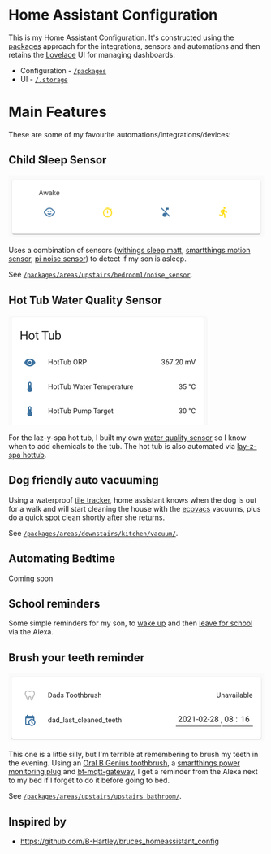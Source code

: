 # Home Assistant Configuration

This is my Home Assistant Configuration.  It's constructed using the <a href="">packages</a> approach for the integrations, sensors and automations and then retains the <a href="https://www.home-assistant.io/lovelace/">Lovelace</a> UI for managing dashboards:

* Configuration - <a href="/packages">`/packages`</a>
* UI - <a href="/.storage">`/.storage`</a>

# Main Features

These are some of my favourite automations/integrations/devices:

## Child Sleep Sensor

<img src="/docs/images/sleep_sensor.png" />

Uses a combination of sensors (<a href="https://www.withings.com/us/en/sleep">withings sleep matt</a>, <a href="https://www.samsung.com/us/support/owners/product/motion-sensor-version-2">smartthings motion sensor</a>, <a href="https://github.com/rjlee/ha_noise_sensor">pi noise sensor</a>) to detect if my son is asleep.

See <a href="/packages/areas/upstairs/bedroom1/noise_sensor">`/packages/areas/upstairs/bedroom1/noise_sensor`</a>.

## Hot Tub Water Quality Sensor

<img src="/docs/images/hot_tub_sensor.png" />

For the laz-y-spa hot tub, I built my own <a href="https://github.com/rjlee/grove_orp_exporter">water quality sensor</a> so I know when to add chemicals to the tub.  The hot tub is also automated via <a href="https://github.com/B-Hartley/bruces_homeassistant_config/tree/master/packages/areas/garden/hottub-lay-z-spa">lay-z-spa hottub</a>.

## Dog friendly auto vacuuming

Using a waterproof <a href="https://www.thetileapp.com/en-us/store/tiles/sticker">tile tracker</a>, home assistant knows when the dog is out for a walk and will start cleaning the house with the <a href="https://www.ecovacs.com/us/deebot-robotic-vacuum-cleaner/DEEBOT-OZMO-T8-AIVI">ecovacs</a> vacuums, plus do a quick spot clean shortly after she returns.

See <a href="/packages/areas/downstairs/kitchen/vacuum/">`/packages/areas/downstairs/kitchen/vacuum/`</a>.

## Automating Bedtime

Coming soon

## School reminders

Some simple reminders for my son, to <a href="/packages/areas/upstairs/bedroom1/automation_bedroom1_wake_up_reminder.yaml">wake up</a> and then <a href="/packages/areas/upstairs/spare_bedroom/automation_spare_room_leave_reminder.yaml">leave for school</a> via the Alexa.

## Brush your teeth reminder

<img src="/docs/images/toothbrush_sensor.png" />

This one is a little silly, but I'm terrible at remembering to brush my teeth in the evening.  Using an <a href="https://www.oralb.co.uk/en-gb/product-collections/electric-toothbrushes#series=genius">Oral B Genius toothbrush</a>, a <a href="https://www.samsung.com/uk/smartthings/outlet/smartthings-smart-plug-gp-wou019bbdwg/">smartthings power monitoring plug</a> and <a href="https://github.com/zewelor/bt-mqtt-gateway">bt-mqtt-gateway</a>, I get a reminder from the Alexa next to my bed if I forget to do it before going to bed.

See <a href="/packages/areas/upstairs/upstairs_bathroom/">`/packages/areas/upstairs/upstairs_bathroom/`</a>.

## Inspired by

* https://github.com/B-Hartley/bruces_homeassistant_config
